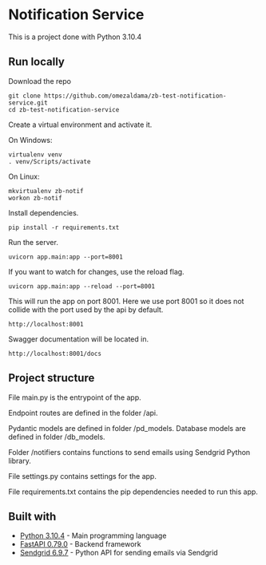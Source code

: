 # Notification Service

This is a project done with Python 3.10.4

## Run locally

Download the repo
```
git clone https://github.com/omezaldama/zb-test-notification-service.git
cd zb-test-notification-service
```
Create a virtual environment and activate it.

On Windows:
```
virtualenv venv
. venv/Scripts/activate
```

On Linux:
```
mkvirtualenv zb-notif
workon zb-notif
```

Install dependencies.
```
pip install -r requirements.txt
```

Run the server.
```
uvicorn app.main:app --port=8001
```
If you want to watch for changes, use the reload flag.
```
uvicorn app.main:app --reload --port=8001
```
This will run the app on port 8001. Here we use port 8001 so it does not collide with the port used by the api by default.
```
http://localhost:8001
```
Swagger documentation will be located in.
```
http://localhost:8001/docs
```


## Project structure

File main.py is the entrypoint of the app.

Endpoint routes are defined in the folder /api.

Pydantic models are defined in folder /pd_models. Database models are defined in folder /db_models.

Folder /notifiers contains functions to send emails using Sendgrid Python library.

File settings.py contains settings for the app.

File requirements.txt contains the pip dependencies needed to run this app.


## Built with

* [Python 3.10.4](https://www.python.org/) - Main programming language
* [FastAPI 0.79.0](https://fastapi.tiangolo.com/) - Backend framework
* [Sendgrid 6.9.7](https://docs.sendgrid.com/for-developers/sending-email/quickstart-python) - Python API for sending emails via Sendgrid
